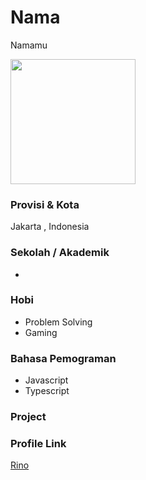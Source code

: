 # Nama

Namamu

<img src="https://avatars.githubusercontent.com/u/50629099?v=4" width="200" height="200" align="center"/>

### Provisi & Kota

Jakarta , Indonesia

### Sekolah / Akademik

-

### Hobi

- Problem Solving
- Gaming

### Bahasa Pemograman

- Javascript
- Typescript

### Project

### Profile Link

[Rino](https://github.com/riyaraa)
